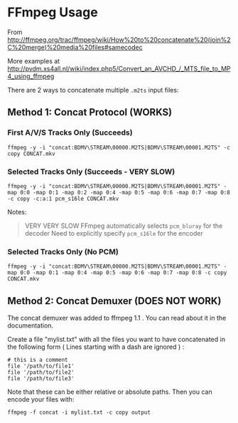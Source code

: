# FFmpeg Usage

From http://ffmpeg.org/trac/ffmpeg/wiki/How%20to%20concatenate%20(join%2C%20merge)%20media%20files#samecodec

More examples at http://pvdm.xs4all.nl/wiki/index.php5/Convert_an_AVCHD_/_MTS_file_to_MP4_using_ffmpeg

There are 2 ways to concatenate multiple ```.m2ts``` input files:

## Method 1: Concat Protocol (WORKS)

### First A/V/S Tracks Only (Succeeds)

    ffmpeg -y -i "concat:BDMV\STREAM\00000.M2TS|BDMV\STREAM\00001.M2TS" -c copy CONCAT.mkv

### Selected Tracks Only (Succeeds - VERY SLOW)

    ffmpeg -y -i "concat:BDMV\STREAM\00000.M2TS|BDMV\STREAM\00001.M2TS" -map 0:0 -map 0:1 -map 0:2 -map 0:4 -map 0:5 -map 0:6 -map 0:7 -map 0:8 -c copy -c:a:1 pcm_s16le CONCAT.mkv

Notes:

> VERY VERY SLOW
> FFmpeg automatically selects ```pcm_bluray``` for the decoder
> Need to explicitly specify ```pcm_s16le``` for the encoder

### Selected Tracks Only (No PCM)

    ffmpeg -y -i "concat:BDMV\STREAM\00000.M2TS|BDMV\STREAM\00001.M2TS" -map 0:0 -map 0:1 -map 0:4 -map 0:5 -map 0:6 -map 0:7 -map 0:8 -c copy CONCAT.mkv

## Method 2: Concat Demuxer (DOES NOT WORK)

The concat demuxer was added to ffmpeg 1.1 . You can read about it in the documentation.

Create a file "mylist.txt" with all the files you want to have concatenated in the following form ( Lines starting with a dash are ignored ) :

    # this is a comment
    file '/path/to/file1'
    file '/path/to/file2'
    file '/path/to/file3'

Note that these can be either relative or absolute paths. Then you can encode your files with:

    ffmpeg -f concat -i mylist.txt -c copy output

